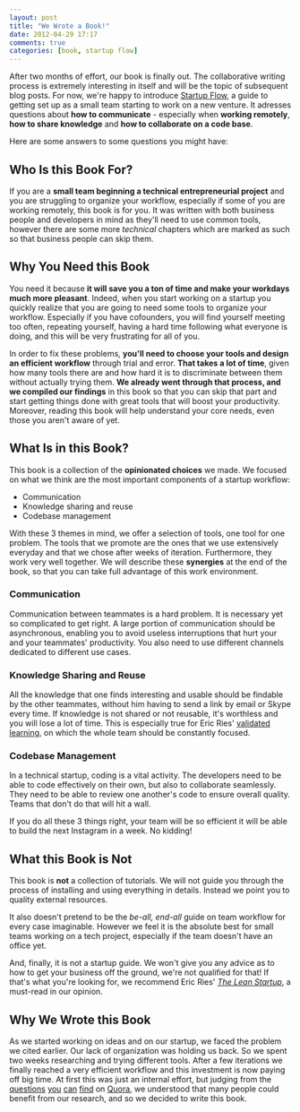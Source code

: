 ```yaml
---
layout: post
title: "We Wrote a Book!"
date: 2012-04-29 17:17
comments: true
categories: [book, startup flow]
---
```


After two months of effort, our book is finally out. The collaborative
writing process is extremely interesting in itself and will be the topic
of subsequent blog posts. For now, we're happy to introduce [Startup
Flow](http://leanpub.com/startupflow), a guide to getting set up as a
small team starting to work on a new venture. It adresses questions
about **how to communicate** - especially when **working remotely**, **how to
share knowledge** and **how to collaborate on a code base**.

Here are some answers to some
questions you might have:


## Who Is this Book For?

If you are a **small team beginning a technical entrepreneurial project** 
and you are struggling to organize your workflow, especially if some of you are 
working remotely, this book is for you. It was written with both business people and developers
in mind as they'll need to use common tools, however there are some more _technical_ chapters 
which are marked as such so that business people can skip them.  


## Why You Need this Book

You need it because **it will save you a ton of time and
make your workdays much more pleasant**.
Indeed, when you start working on a startup you quickly realize that you are
going to need some tools to organize your workflow. Especially if you
have cofounders, you will find yourself meeting too often, repeating yourself,
having a hard time following what everyone is doing, and this will be
very frustrating for all of you.

In order to fix these problems, **you'll need to choose your tools and design an efficient workflow** through trial and error. **That
takes a lot of time**, given how many tools there are and how hard it is to
discriminate between them without actually trying them. **We already went through that process, 
and we compiled our findings** in this book so that you can skip that part and start getting things done with 
 great tools that will boost your productivity. Moreover, reading this book will help understand your core needs, even those you aren't aware of yet.


## What Is in this Book?
This book is a collection of the **opinionated choices** we made. 
We focused on what we think are the most important components of a
startup workflow:  

* Communication
* Knowledge sharing and reuse
* Codebase management

With these 3 themes in mind, we offer a selection of tools, one tool
for one problem. The tools that we promote are the ones that we use
extensively everyday and that we chose after weeks of iteration. 
Furthermore, they work very well together. We will describe these 
**synergies** at the end of the book, so that you can take full advantage 
of this work environment.  

### Communication
Communication between teammates is a hard problem. It is necessary yet
so complicated to get right. A large portion of communication should be
asynchronous, enabling you to avoid useless interruptions that hurt your
and your teammates'
productivity. You also need to use different channels dedicated to different 
use cases.  

### Knowledge Sharing and Reuse
All the knowledge that one finds interesting and usable should be
findable by the other teammates, without him having to send a link by
email or Skype every time. If knowledge is not shared or not reusable,
it's worthless and you will lose a lot of time. This is especially true for
Eric Ries' [validated learning](http://www.startuplessonslearned.com/2009/04/validated-learning-about-customers.html), 
on which the whole team should be constantly focused.  

### Codebase Management
In a technical startup, coding is a vital activity. The developers need to
be able to code effectively on their own, but also to collaborate
seamlessly. 
They need to be able to review one another's code to ensure overall quality.
Teams that don't do that will hit a wall.  


If you do all these 3 things right, your team will be so efficient it will be
able to build the next Instagram in a week. No kidding!  


## What this Book is Not
This book is **not** a collection of tutorials. We will not guide you through the
process of installing and using everything in details. Instead we point you to quality
external resources.  

It also doesn't pretend to be the _be-all, end-all_ guide on team
workflow for every case imaginable. However we feel it is the absolute
best for small teams working on a tech project, especially if the team
doesn't have an office yet.  

And, finally, it is not a startup guide. We won't give you any advice as
to how to get your business off the ground, we're not qualified for
that! If that's what you're looking for, we recommend Eric Ries' [_The Lean Startup_](http://www.amazon.com/The-Lean-Startup-Entrepreneurs-Continuous/dp/0307887898/ref=sr_1_1?ie=UTF8&qid=1334839735&sr=8-1), a must-read in our opinion.  


## Why We Wrote this Book
As we started working on ideas and on our startup, we faced the problem we
cited earlier. Our lack of organization was holding us back. So we spent
two weeks researching and trying different tools. After a
few iterations we finally reached a very efficient workflow and this investment
is now paying off big time. At first this was just an internal effort, but judging from the 
[questions](http://www.quora.com/Project-Management/Which-is-the-best-project-mangement-time-mangement-tool-and-why)
[you](http://www.quora.com/What-is-the-best-way-for-a-startup-distributed-team-to-handle-document-management)
[can](http://www.quora.com/Which-Project-Management-tools-are-most-useful-for-a-small-startup)
[find](http://www.quora.com/What-are-the-best-productivity-tools-for-entrepreneurs) on [Quora](http://quora.com), 
we understood that many people could benefit from our research, and
so we decided to write this book.


